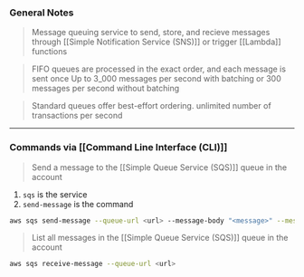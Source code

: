 
### General Notes

> Message queuing service to send, store, and recieve messages through [[Simple Notification Service (SNS)]]
> or trigger [[Lambda]] functions

> FIFO queues are processed in the exact order, and each message is sent once
> Up to 3_000 messages per second with batching or 300 messages per second without batching

> Standard queues offer best-effort ordering.
> unlimited number of transactions per second

___

### Commands via [[Command Line Interface (CLI)]]


> Send a message to the [[Simple Queue Service (SQS)]] queue in the account
1. `sqs` is the service
2. `send-message` is the command
```bash
aws sqs send-message --queue-url <url> --message-body "<message>" --message-group-id "<gid>" --message-deduplication-id "<ddid>"
```

> List all messages in the [[Simple Queue Service (SQS)]] queue in the account
```bash
aws sqs receive-message --queue-url <url>
```
